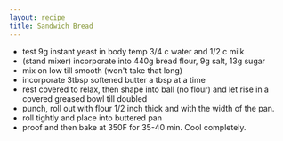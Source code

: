 ```yaml
---
layout: recipe
title: Sandwich Bread
---
```


- test 9g instant yeast in body temp 3/4 c water and 1/2 c milk
- (stand mixer) incorporate into 440g bread flour, 9g salt, 13g sugar
- mix on low till smooth (won't take that long)
- incorporate 3tbsp softened butter a tbsp at a time
- rest covered to relax, then shape into ball (no flour) and let rise in a covered greased bowl till doubled
- punch, roll out with flour 1/2 inch thick and with the width of the pan.
- roll tightly and place into buttered pan
- proof and then bake at 350F for 35-40 min. Cool completely.